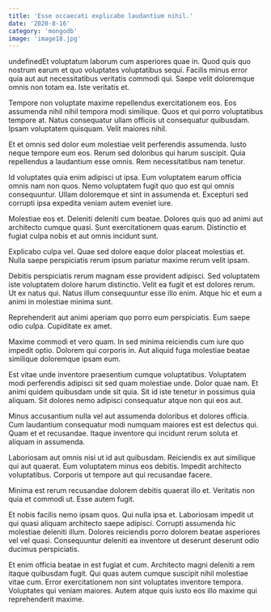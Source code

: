 ```yaml
---
title: 'Esse occaecati explicabo laudantium nihil.'
date: '2020-8-16'
category: 'mongodb'
image: 'image18.jpg'
---
```


undefinedEt voluptatum laborum cum asperiores quae in. Quod quis quo nostrum earum et quo voluptates voluptatibus sequi. Facilis minus error quia aut aut necessitatibus veritatis commodi qui. Saepe velit doloremque omnis non totam ea. Iste veritatis et.
 Tempore non voluptate maxime repellendus exercitationem eos. Eos assumenda nihil nihil tempora modi similique. Quos et qui porro voluptatibus tempore at. Natus consequatur ullam officiis ut consequatur quibusdam. Ipsam voluptatem quisquam. Velit maiores nihil.
 Et et omnis sed dolor eum molestiae velit perferendis assumenda. Iusto neque tempore eum eos. Rerum sed doloribus qui harum suscipit. Quia repellendus a laudantium esse omnis. Rem necessitatibus nam tenetur.

Id voluptates quia enim adipisci ut ipsa. Eum voluptatem earum officia omnis nam non quos. Nemo voluptatem fugit quo quo est qui omnis consequuntur. Ullam doloremque et sint in assumenda et. Excepturi sed corrupti ipsa expedita veniam autem eveniet iure.
 Molestiae eos et. Deleniti deleniti cum beatae. Dolores quis quo ad animi aut architecto cumque quasi. Sunt exercitationem quas earum. Distinctio et fugiat culpa nobis et aut omnis incidunt sunt.
 Explicabo culpa vel. Quae sed dolore eaque dolor placeat molestias et. Nulla saepe perspiciatis rerum ipsum pariatur maxime rerum velit ipsam.

Debitis perspiciatis rerum magnam esse provident adipisci. Sed voluptatem iste voluptatem dolore harum distinctio. Velit ea fugit et est dolores rerum. Ut ex natus qui. Natus illum consequuntur esse illo enim. Atque hic et eum a animi in molestiae minima sunt.
 Reprehenderit aut animi aperiam quo porro eum perspiciatis. Eum saepe odio culpa. Cupiditate ex amet.
 Maxime commodi et vero quam. In sed minima reiciendis cum iure quo impedit optio. Dolorem qui corporis in. Aut aliquid fuga molestiae beatae similique doloremque ipsam eum.

Est vitae unde inventore praesentium cumque voluptatibus. Voluptatem modi perferendis adipisci sit sed quam molestiae unde. Dolor quae nam. Et animi quidem quibusdam unde sit quia. Sit id iste tenetur in possimus quia aliquam. Sit dolores nemo adipisci consequatur atque non qui eos aut.
 Minus accusantium nulla vel aut assumenda doloribus et dolores officia. Cum laudantium consequatur modi numquam maiores est est delectus qui. Quam et et recusandae. Itaque inventore qui incidunt rerum soluta et aliquam in assumenda.
 Laboriosam aut omnis nisi ut id aut quibusdam. Reiciendis ex aut similique qui aut quaerat. Eum voluptatem minus eos debitis. Impedit architecto voluptatibus. Corporis ut tempore aut qui recusandae facere.

Minima est rerum recusandae dolorem debitis quaerat illo et. Veritatis non quia et commodi ut. Esse autem fugit.
 Et nobis facilis nemo ipsam quos. Qui nulla ipsa et. Laboriosam impedit ut qui quasi aliquam architecto saepe adipisci. Corrupti assumenda hic molestiae deleniti illum. Dolores reiciendis porro dolorem beatae asperiores vel vel quasi. Consequuntur deleniti ea inventore ut deserunt deserunt odio ducimus perspiciatis.
 Et enim officia beatae in est fugiat et cum. Architecto magni deleniti a rem itaque quibusdam fugit. Qui quas autem cumque suscipit nihil molestiae vitae cum. Error exercitationem non sint voluptates inventore tempora. Voluptates qui veniam maiores. Autem atque quis iusto eos illo maxime qui reprehenderit maxime.


